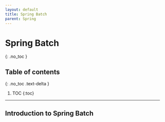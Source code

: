 ```yaml
---
layout: default
title: Spring Batch
parent: Spring
---
```


# Spring Batch
{: .no_toc }

## Table of contents
{: .no_toc .text-delta }

1. TOC
{:toc}

---

##  Introduction to Spring Batch